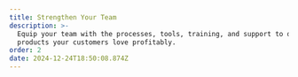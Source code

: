 ```yaml
---
title: Strengthen Your Team
description: >-
  Equip your team with the processes, tools, training, and support to deliver
  products your customers love profitably.
order: 2
date: 2024-12-24T18:50:08.874Z
---
```



